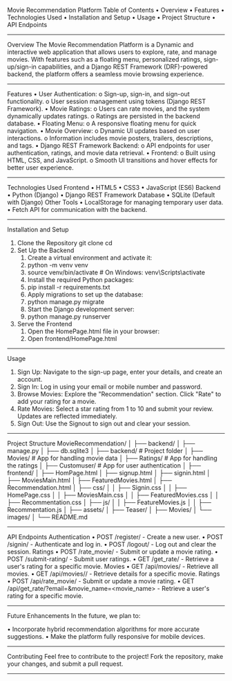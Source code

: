 Movie Recommendation Platform
Table of Contents
•	Overview
•	Features
•	Technologies Used
•	Installation and Setup
•	Usage
•	Project Structure
•	API Endpoints

________________________________________

Overview
The Movie Recommendation Platform is a Dynamic and interactive web application that allows users to explore, rate, and manage movies. 
With features such as a floating menu, personalized ratings, sign-up/sign-in capabilities, and a Django REST Framework (DRF)-powered backend, 
the platform offers a seamless movie browsing experience.
________________________________________

Features
•	User Authentication:
    o	Sign-up, sign-in, and sign-out functionality.
    o	User session management using tokens (Django REST Framework).
•	Movie Ratings:
    o	Users can rate movies, and the system dynamically updates ratings.
    o	Ratings are persisted in the backend database.
•	Floating Menu:
    o	A responsive floating menu for quick navigation.
•	Movie Overview:
    o	Dynamic UI updates based on user interactions.
    o	Information includes movie posters, trailers, descriptions, and tags.
•	Django REST Framework Backend:
    o	API endpoints for user authentication, ratings, and movie data retrieval.
•	Frontend:
    o	Built using HTML, CSS, and JavaScript.
    o	Smooth UI transitions and hover effects for better user experience.
________________________________________

Technologies Used
Frontend
•	HTML5
•	CSS3
•	JavaScript (ES6)
Backend
•	Python (Django)
•	Django REST Framework
Database
•	SQLite (Default with Django)
Other Tools
•	LocalStorage for managing temporary user data.
•	Fetch API for communication with the backend.
________________________________________

Installation and Setup
1. Clone the Repository
    git clone <repository-url>
    cd <project-folder>
2. Set Up the Backend
    1.	Create a virtual environment and activate it: 
    2.	python -m venv venv
    3.	source venv/bin/activate  # On Windows: venv\Scripts\activate
    4.	Install the required Python packages: 
    5.	pip install -r requirements.txt
    6.	Apply migrations to set up the database: 
    7.	python manage.py migrate
    8.	Start the Django development server: 
    9.	python manage.py runserver
3. Serve the Frontend
    1.	Open the HomePage.html file in your browser: 
    2.	Open frontend/HomePage.html
________________________________________

Usage
1.	Sign Up:
    Navigate to the sign-up page, enter your details, and create an account.
2.	Sign In:
    Log in using your email or mobile number and password.
3.	Browse Movies:
    Explore the "Recommendation" section. Click "Rate" to add your rating for a movie.
4.	Rate Movies:
    Select a star rating from 1 to 10 and submit your review. Updates are reflected immediately.
5.	Sign Out:
    Use the Signout to sign out and clear your session.
________________________________________
Project Structure
MovieRecommendation/
│
├── backend/
│   ├── manage.py
│   ├── db.sqlite3
│   ├── backend/       # Project folder
│   ├── Movies/        # App for handling movie data
│   ├── Ratings/       # App for handling the ratings
│   ├── Customuser/    # App for user authentication
│
├── frontend/
│   ├── HomPage.html
│   ├── signup.html
│   ├── signin.html
│   ├── MoviesMain.html
│   ├── FeaturedMovies.html
│   ├── Recommendation.html
│   ├── css/
│   │   ├── Signin.css
│   │   ├── HomePage.css
│   │   ├── MoviesMain.css
│   │   ├── FeaturedMovies.css
│   │   ├── Recommentation.css
│   ├── js/
│   │   ├── FeatureMovies.js
│   │   ├── Recommentation.js
│   ├── assets/
│       ├── Teaser/
│       ├── Movies/
│       └── images/
│
└── README.md
________________________________________
API Endpoints
Authentication
•	POST /register/ - Create a new user.
•	POST /signin/ - Authenticate and log in.
•	POST /logout/ - Log out and clear the session.
Ratings
•	POST /rate_movie/ - Submit or update a movie rating.
•	POST /submit-rating/ - Submit user ratings.
•	GET /get_rate/ - Retrieve a user's rating for a specific movie.
Movies
•	GET /api/movies/ - Retrieve all movies.
•	GET /api/movies/<id>/ - Retrieve details for a specific movie.
Ratings
•	POST /api/rate_movie/ - Submit or update a movie rating.
•	GET /api/get_rate/?email=<email>&movie_name=<movie_name> - Retrieve a user's rating for a specific movie.
________________________________________

Future Enhancements
In the future, we plan to:

•   Incorporate hybrid recommendation algorithms for more accurate suggestions.
•   Make the platform fully responsive for mobile devices.

________________________________________

Contributing
Feel free to contribute to the project! Fork the repository, make your changes, and submit a pull request.
________________________________________
